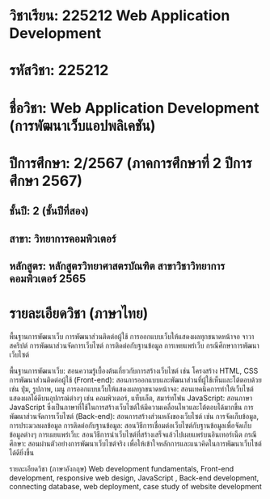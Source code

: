 # วิชาเรียน: 225212 Web Application Development
# รหัสวิชา: 225212
# ชื่อวิชา: Web Application Development (การพัฒนาเว็บแอปพลิเคชัน)
# ปีการศึกษา: 2/2567 (ภาคการศึกษาที่ 2 ปีการศึกษา 2567)
## ชั้นปี: 2 (ชั้นปีที่สอง)
## สาขา: วิทยาการคอมพิวเตอร์
## หลักสูตร: หลักสูตรวิทยาศาสตรบัณฑิต สาขาวิชาวิทยาการคอมพิวเตอร์ 2565

# รายละเอียดวิชา (ภาษาไทย)
พื้นฐานการพัฒนาเว็บ การพัฒนาส่วนติดต่อผู้ใช้ การออกแบบเว็บให้แสดงผลทุกขนาดหน้าจอ จาวาสคริปต์ การพัฒนาส่วนจัดการเว็บไซต์ การติดต่อกับฐานข้อมูล การเพยแพร่เว็บ กรณีศึกษาการพัฒนาเว็บไซต์

พื้นฐานการพัฒนาเว็บ: สอนความรู้เบื้องต้นเกี่ยวกับการสร้างเว็บไซต์ เช่น โครงสร้าง HTML, CSS
การพัฒนาส่วนติดต่อผู้ใช้ (Front-end): สอนการออกแบบและพัฒนาส่วนที่ผู้ใช้เห็นและโต้ตอบด้วย เช่น ปุ่ม, รูปภาพ, เมนู
การออกแบบเว็บให้แสดงผลทุกขนาดหน้าจอ: สอนเทคนิคการทำให้เว็บไซต์แสดงผลได้ดีบนอุปกรณ์ต่างๆ เช่น คอมพิวเตอร์, แท็บเล็ต, สมาร์ทโฟน
JavaScript: สอนภาษา JavaScript ซึ่งเป็นภาษาที่ใช้ในการสร้างเว็บไซต์ให้มีความเคลื่อนไหวและโต้ตอบได้มากขึ้น
การพัฒนาส่วนจัดการเว็บไซต์ (Back-end): สอนการสร้างส่วนหลังของเว็บไซต์ เช่น การจัดเก็บข้อมูล, การประมวลผลข้อมูล
การติดต่อกับฐานข้อมูล: สอนวิธีการเชื่อมต่อเว็บไซต์กับฐานข้อมูลเพื่อจัดเก็บข้อมูลต่างๆ
การเผยแพร่เว็บ: สอนวิธีการนำเว็บไซต์ที่สร้างเสร็จแล้วไปเผยแพร่บนอินเทอร์เน็ต
กรณีศึกษา: สอนผ่านตัวอย่างการพัฒนาเว็บไซต์จริง เพื่อให้เข้าใจหลักการและแนวคิดในการพัฒนาเว็บไซต์ได้ดียิ่งขึ้น


รายละเอียดวิชา (ภาษาอังกฤษ)
Web development fundamentals, Front-end development, responsive web design, JavaScript , Back-end development, connecting database, web deployment, case study of website development


